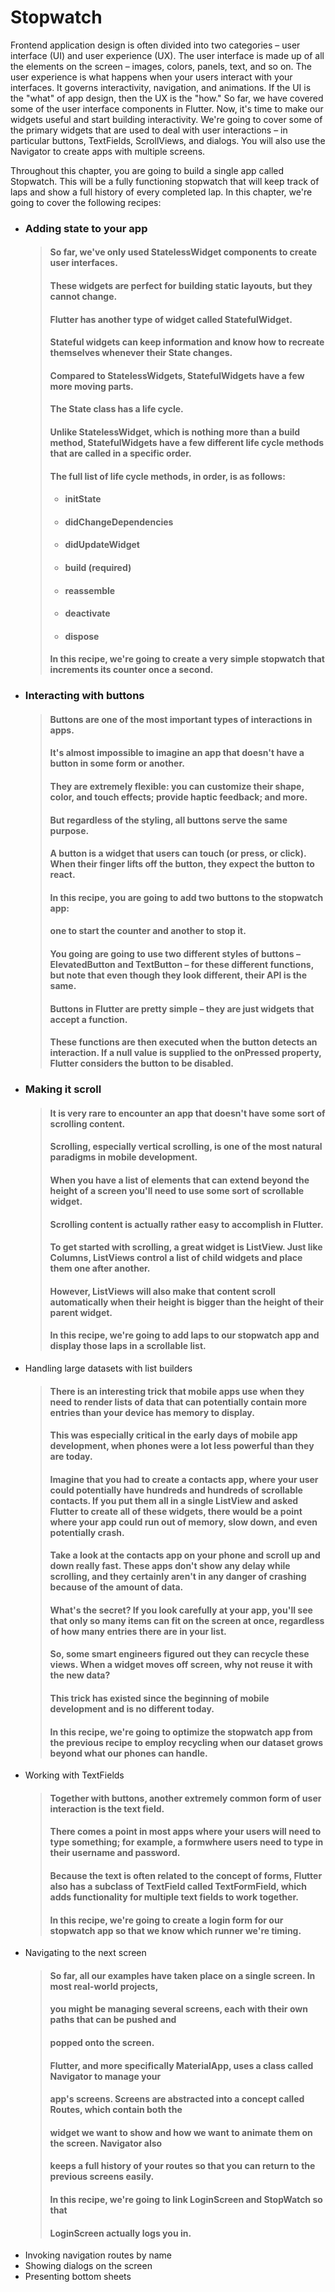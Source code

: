 # Stopwatch

Frontend application design is often divided into two categories – user interface (UI) and user experience (UX).
The user interface is made up of all the elements on the screen – images, colors, panels, text, and so on.
The user experience is what happens when your users interact with your interfaces. It governs interactivity, navigation, and animations.
If the UI is the "what" of app design, then the UX is the "how."
So far, we have covered some of the user interface components in Flutter. Now, it's time to make our widgets useful and start building interactivity.
We're going to cover some of the primary widgets that are used to deal with user interactions – in particular buttons, TextFields, ScrollViews, and dialogs.
You will also use the Navigator to create apps with multiple screens.

Throughout this chapter, you are going to build a single app called Stopwatch. 
This will be a fully functioning stopwatch that will keep track of laps and show a full history of every completed lap.
In this chapter, we're going to cover the following recipes:
- ### Adding state to your app
    > #### So far, we've only used StatelessWidget components to create user interfaces.
    > #### These widgets are perfect for building static layouts, but they cannot change.
    > #### Flutter has another type of widget called StatefulWidget.
    > #### Stateful widgets can keep information and know how to recreate themselves whenever their State changes.
    > #### Compared to StatelessWidgets, StatefulWidgets have a few more moving parts.
    > #### The State class has a life cycle.
    > #### Unlike StatelessWidget, which is nothing more than a build method, StatefulWidgets have a few different life cycle methods that are called in a specific order.
    > #### The full list of life cycle methods, in order, is as follows:
    > - #### initState
    > - #### didChangeDependencies
    > - #### didUpdateWidget
    > - #### build (required)
    > - #### reassemble
    > - #### deactivate
    > - #### dispose
    > #### In this recipe, we're going to create a very simple stopwatch that increments its counter once a second.
- ### Interacting with buttons
    > #### Buttons are one of the most important types of interactions in apps.
    > #### It's almost impossible to imagine an app that doesn't have a button in some form or another.
    > #### They are extremely flexible: you can customize their shape, color, and touch effects; provide haptic feedback; and more.
    > #### But regardless of the styling, all buttons serve the same purpose.
    > #### A button is a widget that users can touch (or press, or click). When their finger lifts off the button, they expect the button to react.
    > 
    > #### In this recipe, you are going to add two buttons to the stopwatch app:
    > #### one to start the counter and another to stop it. 
    > #### You going are going to use two different styles of buttons – ElevatedButton and TextButton – for these different functions, but note that even though they look different, their API is the same.
    > #### Buttons in Flutter are pretty simple – they are just widgets that accept a function.
    > #### These functions are then executed when the button detects an interaction. If a null value is supplied to the onPressed property, Flutter considers the button to be disabled.
- ### Making it scroll
    > #### It is very rare to encounter an app that doesn't have some sort of scrolling content.
    > #### Scrolling, especially vertical scrolling, is one of the most natural paradigms in mobile development.
    > #### When you have a list of elements that can extend beyond the height of a screen you'll need to use some sort of scrollable widget. 
    > #### Scrolling content is actually rather easy to accomplish in Flutter. 
    > #### To get started with scrolling, a great widget is ListView. Just like Columns, ListViews control a list of child widgets and place them one after another.
    > #### However, ListViews will also make that content scroll automatically when their height is bigger than the height of their parent widget.
    > #### In this recipe, we're going to add laps to our stopwatch app and display those laps in a scrollable list.
- Handling large datasets with list builders
    > #### There is an interesting trick that mobile apps use when they need to render lists of data that can potentially contain more entries than your device has memory to display. 
    > #### This was especially critical in the early days of mobile app development, when phones were a lot less powerful than they are today.
    > #### Imagine that you had to create a contacts app, where your user could potentially have hundreds and hundreds of scrollable contacts. If you put them all in a single ListView and asked Flutter to create all of these widgets, there would be a point where your app could run out of memory, slow down, and even potentially crash.
    > #### Take a look at the contacts app on your phone and scroll up and down really fast. These apps don't show any delay while scrolling, and they certainly aren't in any danger of crashing because of the amount of data.
    > #### What's the secret? If you look carefully at your app, you'll see that only so many items can fit on the screen at once, regardless of how many entries there are in your list.
    > #### So, some smart engineers figured out they can recycle these views. When a widget moves off screen, why not reuse it with the new data?
    > #### This trick has existed since the beginning of mobile development and is no different today.
    > #### In this recipe, we're going to optimize the stopwatch app from the previous recipe to employ recycling when our dataset grows beyond what our phones can handle.
- Working with TextFields
    > #### Together with buttons, another extremely common form of user interaction is the text field.
    > #### There comes a point in most apps where your users will need to type something; for example, a formwhere users need to type in their username and password.
    > #### Because the text is often related to the concept of forms, Flutter also has a subclass of TextField called TextFormField, which adds functionality for multiple text fields to work together.
    > #### In this recipe, we're going to create a login form for our stopwatch app so that we know which runner we're timing.
- Navigating to the next screen
    > #### So far, all our examples have taken place on a single screen. In most real-world projects,
    > #### you might be managing several screens, each with their own paths that can be pushed and
    > #### popped onto the screen.
    > #### Flutter, and more specifically MaterialApp, uses a class called Navigator to manage your
    > #### app's screens. Screens are abstracted into a concept called Routes, which contain both the
    > #### widget we want to show and how we want to animate them on the screen. Navigator also
    > #### keeps a full history of your routes so that you can return to the previous screens easily.
    > #### In this recipe, we're going to link LoginScreen and StopWatch so that
    > #### LoginScreen actually logs you in.
- Invoking navigation routes by name
- Showing dialogs on the screen
- Presenting bottom sheets
